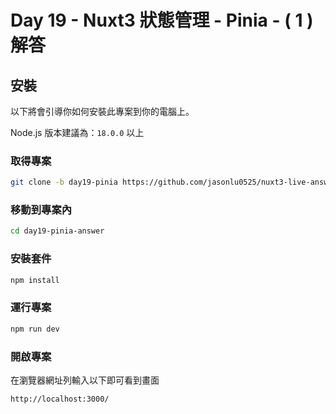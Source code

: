 # Day 19 - Nuxt3 狀態管理 - Pinia - ( 1 ) 解答

## 安裝

以下將會引導你如何安裝此專案到你的電腦上。

Node.js 版本建議為：`18.0.0` 以上

### 取得專案

```bash
git clone -b day19-pinia https://github.com/jasonlu0525/nuxt3-live-answer.git day19-pinia-answer
```

### 移動到專案內

```bash
cd day19-pinia-answer
```

### 安裝套件

```bash
npm install
```

### 運行專案

```bash
npm run dev
```

### 開啟專案

在瀏覽器網址列輸入以下即可看到畫面

```bash
http://localhost:3000/
```
